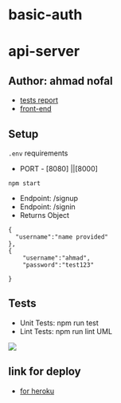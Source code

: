 # basic-auth

# api-server



## Author: ahmad nofal
- [tests report](https://github.com/abu-nofal/basic-auth/actions)
- [front-end]()
## Setup
`.env` requirements
- PORT - [8080] ||[8000]

`npm start`
- Endpoint: /signup
- Endpoint: /signin
- Returns Object

```
{
  "username":"name provided"
},
{
    "username":"ahmad",
    "password":"test123"

}
```
## Tests
- Unit Tests: npm run test
- Lint Tests: npm run lint
UML

![](./imges/code04.png)


## link for deploy 

- [for heroku]()